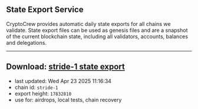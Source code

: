 ## State Export Service
CryptoCrew provides automatic daily state exports for all chains we validate. State export files can be used as genesis files and are a snapshot of the current blockchain state, including all validators, accounts, balances and delegations.

---
**Download: [stride-1 state export](https://dl-eu2.ccvalidators.com/SERVICE/stride/stride-1_export_17832810.json)**
---

- last updated: Wed Apr 23 2025 11:16:34
- chain id: `stride-1`
- export height: `17832810`
- use for: airdrops, local tests, chain recovery

